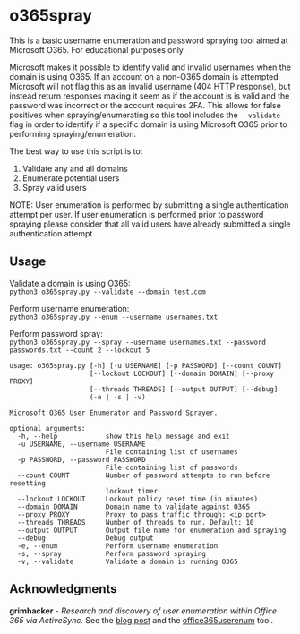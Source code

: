 # o365spray

This is a basic username enumeration and password spraying tool aimed at Microsoft O365. For educational purposes only.

Microsoft makes it possible to identify valid and invalid usernames when the domain is using O365. If an account on a non-O365 domain is attempted Microsoft will not flag this as an invalid username (404 HTTP response), but instead return responses making it seem as if the account is is valid and the password was incorrect or the account requires 2FA. This allows for false positives when spraying/enumerating so this tool includes the `--validate` flag in order to identify if a specific domain is using Microsoft O365 prior to performing spraying/enumeration.

The best way to use this script is to:
1. Validate any and all domains
2. Enumerate potential users
3. Spray valid users

NOTE: User enumeration is performed by submitting a single authentication attempt per user. If user enumeration is performed prior to password spraying please consider that all valid users have already submitted a single authentication attempt.

## Usage
Validate a domain is using O365:<br>
`python3 o365spray.py --validate --domain test.com`

Perform username enumeration:<br>
`python3 o365spray.py --enum --username usernames.txt`

Perform password spray:<br>
`python3 o365spray.py --spray --username usernames.txt --password passwords.txt --count 2 --lockout 5`


```
usage: o365spray.py [-h] [-u USERNAME] [-p PASSWORD] [--count COUNT]
                    [--lockout LOCKOUT] [--domain DOMAIN] [--proxy PROXY]
                    [--threads THREADS] [--output OUTPUT] [--debug]
                    (-e | -s | -v)

Microsoft O365 User Enumerator and Password Sprayer.

optional arguments:
  -h, --help            show this help message and exit
  -u USERNAME, --username USERNAME
                        File containing list of usernames
  -p PASSWORD, --password PASSWORD
                        File containing list of passwords
  --count COUNT         Number of password attempts to run before resetting
                        lockout timer
  --lockout LOCKOUT     Lockout policy reset time (in minutes)
  --domain DOMAIN       Domain name to validate against O365
  --proxy PROXY         Proxy to pass traffic through: <ip:port>
  --threads THREADS     Number of threads to run. Default: 10
  --output OUTPUT       Output file name for enumeration and spraying
  --debug               Debug output
  -e, --enum            Perform username enumeration
  -s, --spray           Perform password spraying
  -v, --validate        Validate a domain is running O365
```

## Acknowledgments

**grimhacker** - *Research and discovery of user enumeration within Office 365 via ActiveSync.* See the [blog post](https://grimhacker.com/2017/07/24/office365-activesync-username-enumeration/) and the [office365userenum](https://bitbucket.org/grimhacker/office365userenum/src/master/) tool.
